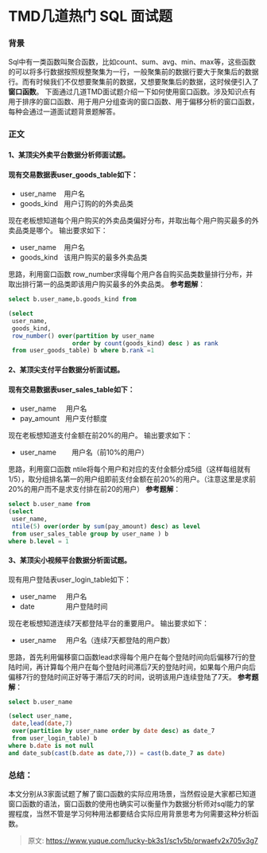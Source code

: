 # TMD几道热门 SQL 面试题


### 背景
Sql中有一类函数叫聚合函数，比如count、sum、avg、min、max等，这些函数的可以将多行数据按照规整聚集为一行，一般聚集前的数据行要大于聚集后的数据行。而有时候我们不仅想要聚集前的数据，又想要聚集后的数据，这时候便引入了**窗口函数**。
下面通过几道TMD面试题介绍一下如何使用窗口函数。涉及知识点有用于排序的窗口函数、用于用户分组查询的窗口函数、用于偏移分析的窗口函数，每种会通过一道面试题背景题解答。

### 正文

#### 1、某顶尖外卖平台数据分析师面试题。

#### 现有交易数据表user_goods_table如下：

-  user_name    用户名 
-  goods_kind   用户订购的的外卖品类 

现在老板想知道每个用户购买的外卖品类偏好分布，并取出每个用户购买最多的外卖品类是哪个。
输出要求如下：

-  user_name    用户名 
-  goods_kind   该用户购买的最多外卖品类 

思路，利用窗口函数 row_number求得每个用户各自购买品类数量排行分布，并取出排行第一的品类即该用户购买最多的外卖品类。
**参考题解**：
```sql
select b.user_name,b.goods_kind from

(select 
 user_name,
 goods_kind,
 row_number() over(partition by user_name 
                  order by count(goods_kind) desc ) as rank 
 from user_goods_table) b where b.rank =1 
```


#### 2、某顶尖支付平台数据分析面试题。

#### 现有交易数据表user_sales_table如下：

-  user_name     用户名 
-  pay_amount   用户支付额度 

现在老板想知道支付金额在前20%的用户。
输出要求如下：

- user_name        用户名（前10%的用户）

思路，利用窗口函数 ntile将每个用户和对应的支付金额分成5组（这样每组就有1/5），取分组排名第一的用户组即前支付金额在前20%的用户。（注意这里是求前20%的用户而不是求支付排在前20的用户）
**参考题解**：
```sql
select b.user_name from 
(select 
 user_name,
 ntile(5) over(order by sum(pay_amount) desc) as level
 from user_sales_table group by user_name ) b 
where b.level = 1
```

#### 3、某顶尖小视频平台数据分析面试题。
现有用户登陆表user_login_table如下：

-  user_name     用户名 
-  date                用户登陆时间 

现在老板想知道连续7天都登陆平台的重要用户。
输出要求如下：

- user_name     用户名（连续7天都登陆的用户数）

思路，首先利用偏移窗口函数lead求得每个用户在每个登陆时间向后偏移7行的登陆时间，再计算每个用户在每个登陆时间滞后7天的登陆时间，如果每个用户向后偏移7行的登陆时间正好等于滞后7天的时间，说明该用户连续登陆了7天。
**参考题解**：
```sql
select b.user_name

(select user_name,
 date,lead(date,7) 
 over(partition by user_name order by date desc) as date_7
 from user_login_table) b 
where b.date is not null
and date_sub(cast(b.date as date,7)) = cast(b.date_7 as date)
```

### 总结：
本文分别从3家面试题了解了窗口函数的实际应用场景，当然假设是大家都已知道窗口函数的语法，窗口函数的使用也确实可以衡量作为数据分析师对sql能力的掌握程度，当然不管是学习何种用法都要结合实际应用背景思考为何需要这种分析函数。


> 原文: <https://www.yuque.com/lucky-bk3s1/sc1v5b/prwaefv2x705v3g7>